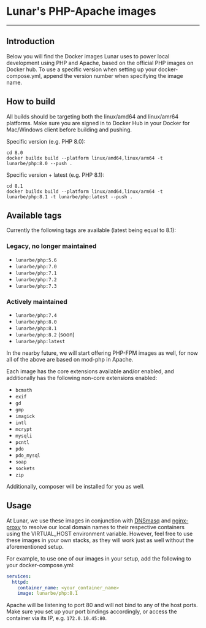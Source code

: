 # Lunar's PHP-Apache images
___
## Introduction
Below you will find the Docker images Lunar uses to power local development using PHP and Apache, based on the official
PHP images on Docker hub. To use a specific version when setting up your docker-compose.yml, append the version number 
when specifying the image name.

## How to build
All builds should be targeting both the linux/amd64 and linux/amr64 platforms. Make sure you are signed in to Docker Hub
in your Docker for Mac/Windows client before building and pushing.

Specific version (e.g. PHP 8.0):
```shell
cd 8.0
docker buildx build --platform linux/amd64,linux/arm64 -t lunarbe/php:8.0 --push .
```

Specific version + latest (e.g. PHP 8.1):
```shell
cd 8.1
docker buildx build --platform linux/amd64,linux/arm64 -t lunarbe/php:8.1 -t lunarbe/php:latest --push .
```

## Available tags
Currently the following tags are available (latest being equal to 8.1):

### Legacy, no longer maintained
- `lunarbe/php:5.6`
- `lunarbe/php:7.0`
- `lunarbe/php:7.1`
- `lunarbe/php:7.2`
- `lunarbe/php:7.3`

### Actively maintained
- `lunarbe/php:7.4`
- `lunarbe/php:8.0`
- `lunarbe/php:8.1`
- `lunarbe/php:8.2` (soon)
- `lunarbe/php:latest`

In the nearby future, we will start offering PHP-FPM images as well, for now all of the above are based on mod-php in Apache.

Each image has the core extensions available and/or enabled, and additionally has the following non-core extensions enabled:
- `bcmath` 
- `exif`
- `gd` 
- `gmp` 
- `imagick` 
- `intl` 
- `mcrypt` 
- `mysqli`
- `pcntl`
- `pdo` 
- `pdo_mysql`
- `soap`
- `sockets`
- `zip`

Additionally, composer will be installed for you as well.

## Usage
At Lunar, we use these images in conjunction with [DNSmasq](https://thekelleys.org.uk/dnsmasq/doc.html) and [nginx-proxy](https://github.com/nginx-proxy/nginx-proxy) to
resolve our local domain names to their respective containers using the VIRTUAL_HOST environment variable. However, feel
free to use these images in your own stacks, as they will work just as well without the aforementioned setup.

For example, to use one of our images in your setup, add the following to your docker-compose.yml:
```yaml
services:
  httpd:
    container_name: <your_container_name>
    image: lunarbe/php:8.1
```
Apache will be listening to port 80 and will not bind to any of the host ports. Make sure you set up your port 
bindings accordingly, or access the container via its IP, e.g. `172.0.10.45:80`.